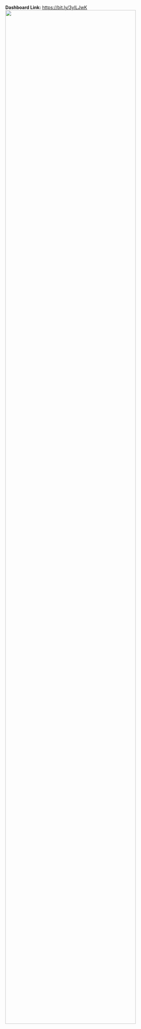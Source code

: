    
**Dashboard Link:** https://bit.ly/3yILJwK
<img src="https://user-images.githubusercontent.com/86684420/128208826-3635b415-90a0-44a0-a8ae-eaf6ccb9e200.png" width="90%"></img> 


